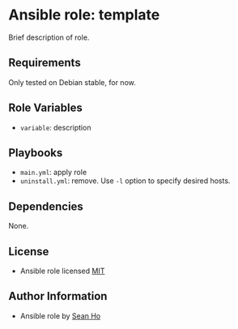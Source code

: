 # Ansible role: template
Brief description of role.

## Requirements
Only tested on Debian stable, for now.

## Role Variables
+ `variable`: description

## Playbooks
+ `main.yml`: apply role
+ `uninstall.yml`: remove. Use `-l` option to specify desired hosts.

## Dependencies
None.

## License
+ Ansible role licensed [MIT](LICENSE)

## Author Information
+ Ansible role by [Sean Ho](https://github.com/ho-ansible/)
